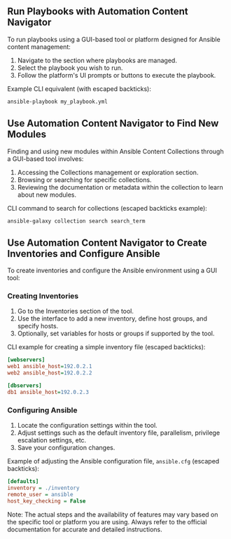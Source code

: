 ## Run Playbooks with Automation Content Navigator

To run playbooks using a GUI-based tool or platform designed for Ansible content management:

1. Navigate to the section where playbooks are managed.
2. Select the playbook you wish to run.
3. Follow the platform's UI prompts or buttons to execute the playbook.

Example CLI equivalent (with escaped backticks):
```bash
ansible-playbook my_playbook.yml
```

## Use Automation Content Navigator to Find New Modules

Finding and using new modules within Ansible Content Collections through a GUI-based tool involves:

1. Accessing the Collections management or exploration section.
2. Browsing or searching for specific collections.
3. Reviewing the documentation or metadata within the collection to learn about new modules.

CLI command to search for collections (escaped backticks example):
```bash
ansible-galaxy collection search search_term
```

## Use Automation Content Navigator to Create Inventories and Configure Ansible

To create inventories and configure the Ansible environment using a GUI tool:

### Creating Inventories
1. Go to the Inventories section of the tool.
2. Use the interface to add a new inventory, define host groups, and specify hosts.
3. Optionally, set variables for hosts or groups if supported by the tool.

CLI example for creating a simple inventory file (escaped backticks):
```ini
[webservers]
web1 ansible_host=192.0.2.1
web2 ansible_host=192.0.2.2

[dbservers]
db1 ansible_host=192.0.2.3
```

### Configuring Ansible
1. Locate the configuration settings within the tool.
2. Adjust settings such as the default inventory file, parallelism, privilege escalation settings, etc.
3. Save your configuration changes.

Example of adjusting the Ansible configuration file, `ansible.cfg` (escaped backticks):
```ini
[defaults]
inventory = ./inventory
remote_user = ansible
host_key_checking = False
```

Note: The actual steps and the availability of features may vary based on the specific tool or platform you are using. Always refer to the official documentation for accurate and detailed instructions.
